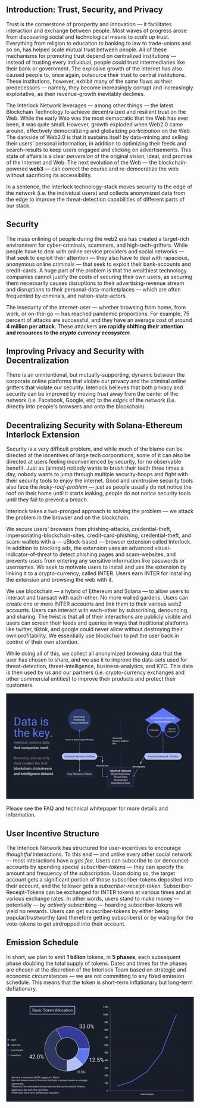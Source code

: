 ## Introduction: Trust, Security, and Privacy
Trust is the cornerstone of prosperity and innovation &mdash; it
facilitates interaction and exchange between people. Most waves of
progress arose from discovering social and technological means to *scale
up* trust. Everything from religion to education to banking to law to
trade-unions and so on, has helped scale mutual trust between people.
All of these mechanisms for promoting trust depend on centralized
institutions &mdash; instead of trusting every individual, people could
trust intermediaries like their bank or government. The explosive growth
of the internet has also caused people to, once again, outsource their
trust to central institutions. These institutions, however, exhibit many
of the same flaws as their predecessors &mdash; namely, they become
increasingly corrupt and increasingly exploitative, as their
revenue-growth inevitably declines. 

The Interlock Network leverages &mdash; among other things &mdash; the
latest Blockchain Technology to achieve decentralized and resilient
trust on the Web. While the early Web was the most democratic that the
Web has ever been, it was quite small. However, growth exploded when
Web2.0 came around, effectively democratizing and globalizing
*participation* on the Web. The darkside of Web2.0 is that it sustains
itself by data-mining and selling their users' personal information, in
addition to optimizing their feeds and search-results to keep users
engaged and clicking on advertisements. This state of affairs is a clear
*perversion* of the original vision, ideal, and promise of the Internet
and Web. The next evolution of the Web &mdash; the blockchain-powered
**web3** &mdash; can correct the course and re-democratize the web
without sacrificing its accessibility. 

In a sentence, the Interlock technology-stack moves security to the edge
of the network (i.e. the individual users) and collects anonymized data
from the edge to improve the threat-detection capabilities of different
parts of our stack. 

## Security
The mass onlining of people during the web2 era has created a
target-rich environment for cyber-criminals, scammers, and
high-tech-grifters. While people have to deal with online service
providers and social networks &mdash; that seek to exploit their
attention &mdash; they also have to deal with rapacious, anonymous
online criminals &mdash; that seek to exploit their bank-accounts and
credit-cards. A huge part of the problem is that the wealthiest
technology companies cannot justify the costs of securing their own
users, as securing them necessarily causes disruptions to their
advertising-revenue stream and disruptions to their
personal-data-marketplaces &mdash; which are often frequented by
criminals, and nation-state-actors. 

The insecurity of the internet-user &mdash; whether browsing from home,
from work, or on-the-go &mdash; has reached pandemic proportions. For
example, 75 percent of attacks are successful, and they have an
average cost of around **4 million per attack**. These attackers **are
rapidly shifting their attention and resources to the *crypto currency
ecosystem***. 

## Improving Privacy and Security with Decentralization
There is an unintentional, but mutually-supporting, dynamic between the
corporate online platforms that violate our privacy and the criminal
online grifters that violate our security. Interlock believes that both
privacy and security can be improved by moving *trust* away from the
center of the network (i.e. Facebook, Google, etc) to the *edges* of the
network (i.e. directly into people's browsers and onto the blockchain). 

## Decentralizing Security with Solana-Ethereum Interlock Extension
Security is a very difficult problem, and while much of the blame can be
directed at the incentives of large tech corporations, some of it can
also be directed at users feeling inconvenienced by security, for no
observable benefit. Just as (almost) nobody wants to brush their teeth
three times a day, nobody wants to jump through multiple security-hoops
and fight with their security tools to enjoy the internet. Good and
unintrusive security tools also face the *leaky-roof-problem* &mdash;
just as people usually do not notice the roof on their home until it
starts leaking, people do not notice security tools until they fail to
prevent a breach. 

Interlock takes a two-pronged approach to solving the problem &mdash; we
attack the problem in the browser and on the blockchain. 

We secure users' browsers from phishing-attacks, credential-theft,
impersonating-blockchain-sites, credit-card-phishing, credential-theft,
and scam-wallets with a &mdash; uBlock-based &mdash; browser extension
called Interlock. In addition to blocking ads, the extension uses an
advanced visual-indicator-of-threat to detect phishing pages and
scam-websites, and prevents users from entering any sensitive
information like passwords or usernames. We seek to motivate users to
install and use the extension by linking it to a crypto-currency, called
INTER. Users earn INTER for installing the extension and browsing the
web with it. 

We use blockchain &mdash; a hybrid of Ethereum and Solana &mdash; to
allow users to interact and transact with each-other. No more walled
gardens. Users can create one or more INTER accounts and link them to
their various web2 accounts. Users can interact with each-other by
subscribing, denouncing, and sharing. The twist is that all of their
interactions are publicly visible and users can screen their feeds
and queries in ways that traditional platforms like twitter, tiktok, and
google could never allow without destroying their own profitability. We
essentially use blockchain to put the user back in control of their own
attention. 

While doing all of this, we collect all anonymized browsing data that
the user has chosen to share, and we use it to improve the data-sets
used for threat-detection, threat-intelligence, business-analytics, and
KYC. This data is then used by us and our partners (i.e. crypto-currency
exchanges and other commercial entities) to improve their products and
protect their customers. 

![](../imgs/data-graph.png)

Please see the FAQ and technical whitepaper for more details and
information. 

## User Incentive Structure
The Interlock Network has structured the user-incentives to encourage
*thoughtful* interactions. To this end &mdash; and unlike every other
social network &mdash; most interactions have a *gas fee*. Users can
subscribe to (or denounce) accounts by spending special
*subscriber-tokens* &mdash; they can specify the amount and frequency of
the subscription. Upon doing so, the target account gets a significant
portion of those subscriber-tokens deposited into their account, and the
follower gets a *subscriber-receipt-token*. Subscriber-Receipt-Tokens
can be exchanged for INTER tokens at various times and at various
exchange rates. In other words, users stand to make money &mdash;
potentially &mdash; by *actively* subscribing &mdash; hoarding
subscriber-tokens will yield no rewards. Users can get subscriber-tokens
by either being popular/trustworthy (and therefore getting subscribers)
or by waiting for the vote-tokens to get airdropped into their account. 

## Emission Schedule
In short, we plan to emit **1 billion** tokens, in **5 phases**, each
subsequent phase doubling the total supply of tokens. Dates and times
for the phases are chosen at the discretion of the Interlock Team based
on strategic and economic circumstances &mdash; we are not committing to
any fixed emission schedule. This means that the token is short-term
inflationary but long-term deflationary. 

![](../imgs/alloc-graph.png)

